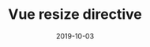 ---
title: "Vue resize directive"
date: "2019-10-03"
description: "使用vue指令的方式为HTML盒子加入更改大小功能"
outlinkAddress: "http://106.53.72.27/pratice/resize-directive/"
tag: "Vue Directive"
---